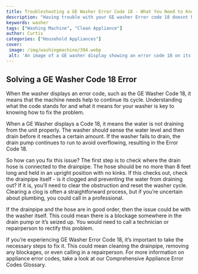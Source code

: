 ```yaml
---
title: Troubleshooting a GE Washer Error Code 18 - What You Need to Know
description: "Having trouble with your GE washer Error code 18 doesnt have to be a nightmare anymore Learn what the code means and find the solutions you need to get your washer up and running again"
keywords: washer
tags: ["Washing Machine", "Clean Appliance"]
author: Curtis
categories: ["Household Appliances"]
cover: 
 image: /img/washingmachine/394.webp
 alt: 'An image of a GE washer display showing an error code 18 on its screen'
---
```

## Solving a GE Washer Code 18 Error
When the washer displays an error code, such as the GE Washer Code 18, it means that the machine needs help to continue its cycle. Understanding what the code stands for and what it means for your washer is key to knowing how to fix the problem.

When a GE Washer displays a Code 18, it means the water is not draining from the unit properly. The washer should sense the water level and then drain before it reaches a certain amount. If the washer fails to drain, the drain pump continues to run to avoid overflowing, resulting in the Error Code 18.

So how can you fix this issue? The first step is to check where the drain hose is connected to the drainpipe. The hose should be no more than 8 feet long and held in an upright position with no kinks. If this checks out, check the drainpipe itself - is it clogged and preventing the water from draining out? If it is, you’ll need to clear the obstruction and reset the washer cycle. Clearing a clog is often a straightforward process, but if you’re uncertain about plumbing, you could call in a professional. 

If the drainpipe and the hose are in good order, then the issue could be with the washer itself. This could mean there is a blockage somewhere in the drain pump or it’s seized up. You would need to call a technician or repairperson to rectify this problem.

If you’re experiencing GE Washer Error Code 18, it’s important to take the necessary steps to fix it. This could mean cleaning the drainpipe, removing any blockages, or even calling in a repairperson. For more information on appliance error codes, take a look at our Comprehensive Appliance Error Codes Glossary.
